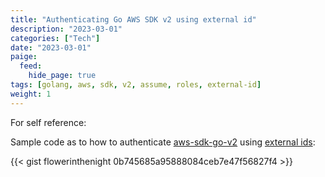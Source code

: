 ```yaml
---
title: "Authenticating Go AWS SDK v2 using external id"
description: "2023-03-01"
categories: ["Tech"]
date: "2023-03-01"
paige:
  feed:
    hide_page: true
tags: [golang, aws, sdk, v2, assume, roles, external-id]
weight: 1
---
```


For self reference:

Sample code as to how to authenticate [aws-sdk-go-v2](https://github.com/aws/aws-sdk-go-v2) using [external ids](https://docs.aws.amazon.com/IAM/latest/UserGuide/id_roles_create_for-user_externalid.html):

{{< gist flowerinthenight 0b745685a95888084ceb7e47f56827f4 >}}

<br>
